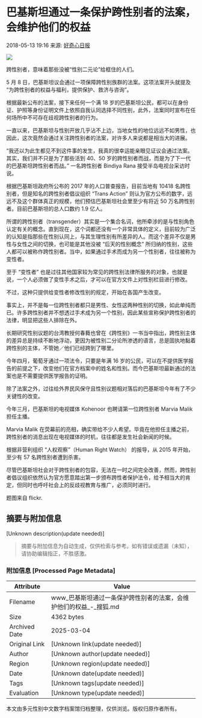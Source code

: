 # 巴基斯坦通过一条保护跨性别者的法案，会维护他们的权益

2018-05-13 19:16 来源: [好奇心日报](https://www.sohu.com/?spm=smpc.content-abroad.content.1.1737581511150iLKe3r4)

![](http://5b0988e595225.cdn.sohucs.com/images/20180513/7f68a2ed86ec4feb98db1a0878407155.gif)

跨性别者，意味着那些没被“性别二元论”给框住的人们。

5 月 8 日，巴基斯坦议会通过一项保障跨性别族群的法案。这项法案开头就提及 “为跨性别者的权益与福利，提供保护、救济与咨询”。

根据最新公布的法案，接下来任何一个满 18 岁的巴基斯坦公民，都可以在身份证、护照等身份证明文件上依照自我认同选择不同性别，此外，法案同时宣布在任何场所中不可存在歧视跨性别者的行为。

一直以来，巴基斯坦与性别开放几乎沾不上边，当地女性的地位远远不如男性，也因此，这次竟然会通过关注跨性别者的法案，对许多人来说都是相当大的进展。

“我还以为此生都见不到这件事的发生，我真的很幸运能亲眼见证议会通过法案。其实，我们并不只是为了那些活到 40、50 岁的跨性别者而战，而是为了下一代的巴基斯坦跨性别者而战。” 一名跨性别者 Bindiya Rana 接受半岛电视台采访时说。

根据巴基斯坦政府所公布的 2017 年的人口普查报告，目前当地有 10418 名跨性别者，但是知名的跨性别者倡议组织 “Trans Action” 则认为官方公布的数字，远远不及这个群体真正的规模，他们预估巴基斯坦社会里至少有将近 50 万名跨性别者。目前巴基斯坦的总人口数约 1.9 亿人。

所谓的跨性别者（transgender）其实是一个集合名词，他所牵涉的是与性别角色认定有关的概念。直到现在，这个词都还没有一个非常具体的定义，目前较为广泛的认知是指那些在性别认同上，与其生理性别有所差异的人。而这个差异不仅是男性与女性之间的切换，也可能是其他没被 “后天的性别概念” 所归纳的性别，这些人都可以被称作跨性别者。当中，如果通过手术而成为另一个性别者，往往被称为变性者。

至于 “变性者” 也是过往其他国家较为常见的跨性别法律所服务的对象，也就是说，一个人必须做了变性手术之后，才可以在官方文件上对性别栏目进行修改。

不过，这种只提供给变性者修改性别的规定，开始在各国产生改变。

事实上，并不是每一位跨性别者都只是男性、女性这两种性别的切换，如此单纯而已。许多跨性别者并不想透过手术成为另一个性别，因此某些宣称保护跨性别者的法律，明显把这些人排除在外。

长期研究性别议题的台湾教授何春蕤也曾在《跨性别》一书当中指出，跨性别主体的差异总是持续不断地浮动，更因为被性别二分论所渗透的语言，总是固执地黏着跨性别的主体，不管她／他们已经跨到了哪里。

今年四月，葡萄牙通过一项法令，只要是年满 16 岁的公民，可以在不提供医学报告的前提之下，改变他们在官方档案中的姓名和性别。而今巴基斯坦最新通过的法案也是不需要提供医学报告的证明。

除了法案之外，过往给外界民风保守且性别议题相对落后的巴基斯坦今年有了不少关键性的改变。

今年三月，巴基斯坦的电视媒体 Kohenoor 也聘请第一位跨性别者 Marvia Malik 担任主播。

Marvia Malik 在荧幕前的亮相，确实带给不少人希望。毕竟在他担任主播之前，跨性别者的消息出现在电视媒体的时机，往往都是发生社会新闻的时候。

根据非营利组织 “人权观察”（Human Right Watch） 的报导，从 2015 年开始，至少有 57 名跨性别者遭到杀害。

尽管巴基斯坦社会对于跨性别者的包容，无法在一时之间完全改善，然而，跨性别者倡议组织依然认为官方愿意踏出第一步颁布跨性者保护法令，给予相当大的肯定，但同时也呼吁社会上的反歧视教育与推广，必须同时进行。

题图来自 flickr.
<!-- tcd_original_link https://www.sohu.com/a/231463074_139533 -->


## 摘要与附加信息

<!-- tcd_abstract -->
[Unknown description(update needed)]
<!-- tcd_abstract_end -->

> 摘要与附加信息为自动生成，仅供检索与参考。如有错误或遗漏（未知），请协助编辑指正，不胜感激。

### 附加信息 [Processed Page Metadata]

| Attribute       | Value                                  |
|-----------------|----------------------------------------|
| Filename        | www_巴基斯坦通过一条保护跨性别者的法案，会维护他们的权益_-_搜狐.md                             |
| Size            | 4362 bytes                           |
| Archived Date   | 2025-03-04                             |
| Original Link   | [Unknown link(update needed)]                       |
| Author          | [Unknown author(update needed)]                               |
| Region          | [Unknown region(update needed)]                               |
| Date            | [Unknown date(update needed)]                                 |
| Tags            | [Unknown tags(update needed)]                                 |
| Evaluation            | [Unknown type(update needed)]                                 |
<!-- tcd_table_end -->

本文由多元性别中文数字档案馆归档整理，仅供浏览。版权归原作者所有。

